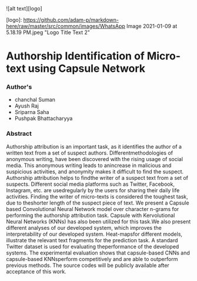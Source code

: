 ![alt text][logo]

[logo]: https://github.com/adam-p/markdown-here/raw/master/src/common/images/WhatsApp Image 2021-01-09 at 5.18.19 PM.jpeg "Logo Title Text 2"
# Authorship Identification of Micro-text using Capsule Network 
### Author's
+ chanchal Suman
+ Ayush Raj
+ Sriparna Saha
+ Pushpak Bhattacharyya

### Abstract

Authorship attribution is an important task, as it identifies the author of a written text from a set of suspect authors. Differentmethodologies of anonymous writing, have been discovered with the rising usage of social media. This anonymous writing leads to anincrease in malicious and suspicious activities, and anonymity makes it difficult to find the suspect. Authorship attribution helps to findthe writer of a suspect text from a set of suspects. Different social media platforms such as Twitter, Facebook, Instagram, etc. are usedregularly by the users for sharing their daily life activities. Finding the writer of micro-texts is considered the toughest task, due to theshorter length of the suspect piece of text. We present a Capsule based Convolutional Neural Network model over character n-grams for performing the authorship attribution task. Capsule with Kervolutional Neural Networks (KNNs) has also been utilized for this task.We also present different analyses of our developed system, which improves the interpretability of our developed system. Heat-mapsfor different models, illustrate the relevant text fragments for the prediction task. A standard Twitter dataset is used for evaluating theperformance of the developed systems. The experimental evaluation shows that capsule-based CNNs and capsule-based KNNsperform competitively and are able to outperform previous methods. The source codes will be publicly available after acceptance of this work.

